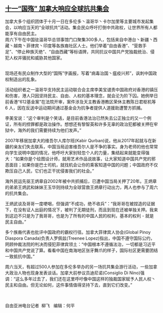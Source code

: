 <!--1664741880000-->
[十一“国殇”   加拿大响应全球抗共集会](https://www.rfa.org/mandarin/yataibaodao/lf-10022022161840.html)
------

<p>加拿大多个组织团体于十月一日在多伦多丶温哥华丶卡尔加里等主要城市发起集会，以响应当天的“全球抗共”活动。集会民众呼吁打倒中共政权，让世界所有人都能享有自由民主。<br/>周六下午在中国驻温哥华总领事馆门口聚集300多人，包括来自中港台丶新疆丶西藏丶越南丶菲律宾丶印度等各族裔社区人士。他们举着“自由香港”<span>、</span>“营救手足”<span>、</span>“停止种族灭绝”<span>、</span>“自由西藏”等标语牌，共同抗议中国共产党独裁统治、侵犯人权并骚扰和威胁其他国家。<br/><br/></p><p>现场还有民众制作大型的“国殇”字画报，写着“病毒治国丶瘟疫兴邦”，讽刺中国政权制造出的乱象。</p><p>活动组织者之一温哥华支持民主运动联合会主席李美宝谴责中国政府对香港的镇压和伤害，港人只因坚持民主、自由、人权的基本理念，就会沦为阶下囚。她例举日前香港“612基金案”在法院开审，案件涉及天主教香港教区荣休主教陈日君枢机等6<span> </span>人，因在反送中运动期间通过基金会为抗争者提供人道援助遭警方抓捕。</p><p>李美宝说：“这个审判是个笑话，是目前香港法治已然失去公正独立的又一个例证，所有的控罪都是政治操作。想想还有黎智英和许多无辜的政治犯都被关押在牢狱中，海外的我们需要持续为他们发声。”</p><p>2007年移居加拿大的维吾尔人库尔班(Kabir Qurban)说，他从2017年起就与在新疆的亲友们失去联系，中国当局迫害维吾尔人是不争的事实。身为老师的他也常常向学生说明中国的情况，他呼吁大家别轻忽个人的力量，集结起来就能变得强大：“如果你是个绘图设计师，就用艺术作品说故事，让大家知道中国共产党的邪恶面目；如果你是巴士司机，就找机会让你的乘客知道中国的问题；中国政府不仅欺压自己人民，它们也正干扰侵害我们的社会。”</p><p>海外民运先驱王炳章自2002年被中共抓捕后，已遭中国当局关押了20年。王炳章的弟弟王炳武和妹妹王玉华则持续为全球营救王炳章行动出力，两人也参与了周六的抗共集会。</p><p>王炳武谈及哥哥一度哽咽，但强调“不成功，绝不收兵”<span>：</span>“我哥哥在被捏造的证据下，在没有证人出庭的情况下，被判了无期徒刑，而且到现在还被单独关押。我来到这边不只是为了我哥哥，也是为了所有的中国人民的权利，基本的权利<span> </span>-<span> </span>就是民主自由。”</p><p>多个族裔代表也批评中国政府的霸权行径。加拿大菲律宾人协会(Global Pinoy Diaspora Canada)负责人罗佩兹(Treenee Lopez)<span>指出，</span>中国不遵守国际公约，罔顾仲裁法院的判决而侵犯菲律宾领土：“中国根本不遵循法治，一切都是习近平和中国共产党说了算。看看中国在南海地区张牙舞爪的样子，国际社区更需要团结一致抵抗中国。”</p><p>周六当天，有超过500人参加在多伦多举办的另一场抗共集会游行活动，一些加拿大政治人物也现身发表谈话。加拿大前参议员迪尼诺(Consiglio Di Nino)<span>强调：</span>“这么多年过去了，我们还在这里呼吁像中国这样的独裁国家赋予人民人权丶民主和自由。但无论如何，这件事情值得坚持下去，直到它们改变。”</p><p><br/><br/>自由亚洲电台记者<span> </span> 柳飞<span> </span>  <span>编辑：何平</span></p><p></p>
